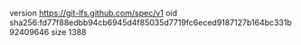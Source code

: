 version https://git-lfs.github.com/spec/v1
oid sha256:fd77f88edbb94cb6945d4f85035d7719fc6eced9187127b164bc331b92409646
size 1388
